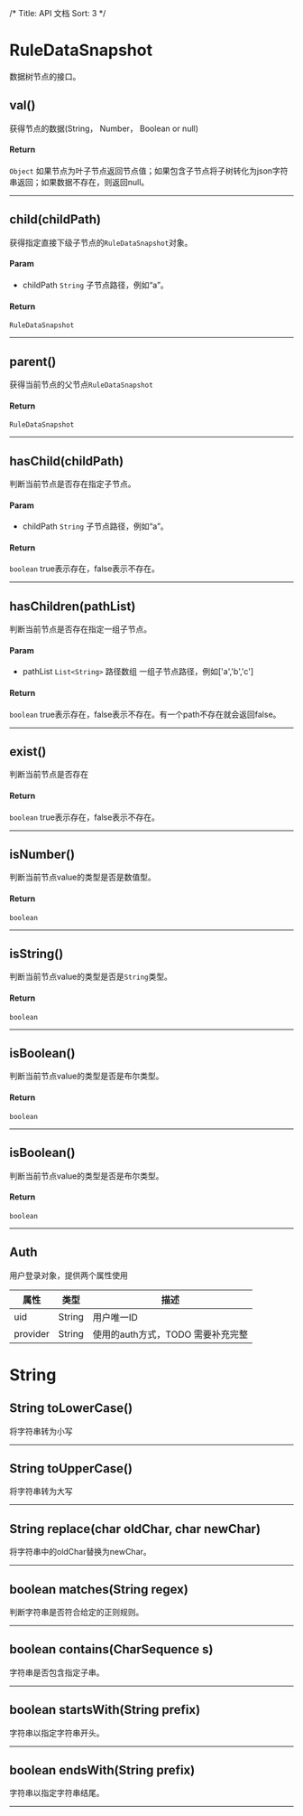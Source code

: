 /*
Title: API 文档
Sort: 3
*/

# RuleDataSnapshot
数据树节点的接口。

## val()
获得节点的数据(String， Number， Boolean or null)

#### Return
`Object` 如果节点为叶子节点返回节点值；如果包含子节点将子树转化为json字符串返回；如果数据不存在，则返回null。

---
## child(childPath) 
获得指定直接下级子节点的`RuleDataSnapshot`对象。

#### Param 
* childPath `String`
子节点路径，例如“a”。

#### Return
`RuleDataSnapshot`

---

## parent() 
获得当前节点的父节点`RuleDataSnapshot`

#### Return
`RuleDataSnapshot`

---

## hasChild(childPath)
判断当前节点是否存在指定子节点。

#### Param
* childPath `String`
子节点路径，例如“a”。

#### Return
`boolean` true表示存在，false表示不存在。

---

## hasChildren(pathList)
判断当前节点是否存在指定一组子节点。


#### Param
* pathList `List<String>` 路径数组
一组子节点路径，例如['a','b','c']

#### Return
`boolean` true表示存在，false表示不存在。有一个path不存在就会返回false。

---

## exist() 
判断当前节点是否存在

#### Return
`boolean` true表示存在，false表示不存在。

----

## isNumber()
判断当前节点value的类型是否是数值型。

#### Return
`boolean` 

----

## isString()
判断当前节点value的类型是否是`String`类型。

#### Return
`boolean` 

----

## isBoolean()
判断当前节点value的类型是否是布尔类型。

#### Return
`boolean` 

----

## isBoolean()
判断当前节点value的类型是否是布尔类型。

#### Return
`boolean` 

----

## Auth
用户登录对象，提供两个属性使用

属性     | 类型|描述
-------- |-----| ---
uid | String| 用户唯一ID
provider| String| 使用的auth方式，TODO 需要补充完整 



# String

##  String toLowerCase() 
将字符串转为小写

---
##  String toUpperCase()
将字符串转为大写

---

## String replace(char oldChar, char newChar) 
将字符串中的oldChar替换为newChar。

---

## boolean matches(String regex)
判断字符串是否符合给定的正则规则。

---
## boolean contains(CharSequence s)
字符串是否包含指定子串。

---
## boolean startsWith(String prefix)
字符串以指定字符串开头。

---
## boolean endsWith(String prefix)
字符串以指定字符串结尾。

---

